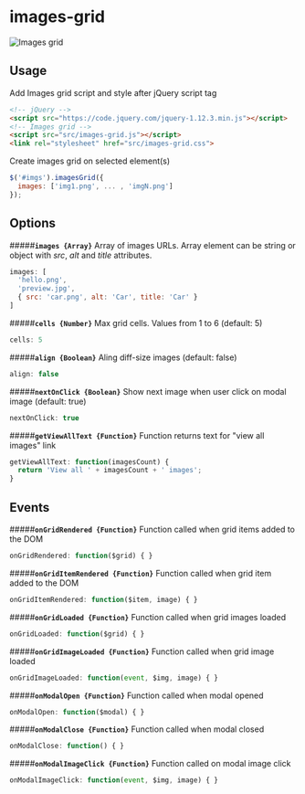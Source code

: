 # images-grid

![Images grid](https://github.com/taras-d/images-grid/raw/master/demo.png "Images grid")

## Usage
Add Images grid script and style after jQuery script tag
```html
<!-- jQuery -->
<script src="https://code.jquery.com/jquery-1.12.3.min.js"></script>
<!-- Images grid -->
<script src="src/images-grid.js"></script>
<link rel="stylesheet" href="src/images-grid.css">
```
Create images grid on selected element(s)
```javascript
$('#imgs').imagesGrid({
  images: ['img1.png', ... , 'imgN.png']
});
```

## Options

#####**`images {Array}`**
Array of images URLs. Array element can be string or object with _src_, _alt_ and _title_ attributes.
```javascript
images: [
  'hello.png',
  'preview.jpg',
  { src: 'car.png', alt: 'Car', title: 'Car' }
]
```

#####**`cells {Number}`**
Max grid cells. Values from 1 to 6 (default: 5)
```javascript
cells: 5
```

#####**`align {Boolean}`**
Aling diff-size images (default: false)
```javascript
align: false
```

#####**`nextOnClick {Boolean}`**
Show next image when user click on modal image (default: true)
```javascript
nextOnClick: true
```

#####**`getViewAllText {Function}`**
Function returns text for "view all images" link
```javascript
getViewAllText: function(imagesCount) {
  return 'View all ' + imagesCount + ' images';
}
```

## Events

#####**`onGridRendered {Function}`**
Function called when grid items added to the DOM
```javascript
onGridRendered: function($grid) { }
```

#####**`onGridItemRendered {Function}`**
Function called when grid item added to the DOM
```javascript
onGridItemRendered: function($item, image) { }
```

#####**`onGridLoaded {Function}`**
Function called when grid images loaded
```javascript
onGridLoaded: function($grid) { }
```

#####**`onGridImageLoaded {Function}`**
Function called when grid image loaded
```javascript
onGridImageLoaded: function(event, $img, image) { }

```
#####**`onModalOpen {Function}`**
Function called when modal opened
```javascript
onModalOpen: function($modal) { }
```

#####**`onModalClose {Function}`**
Function called when modal closed
```javascript
onModalClose: function() { }
```

#####**`onModalImageClick {Function}`**
Function called on modal image click
```javascript
onModalImageClick: function(event, $img, image) { }
```
